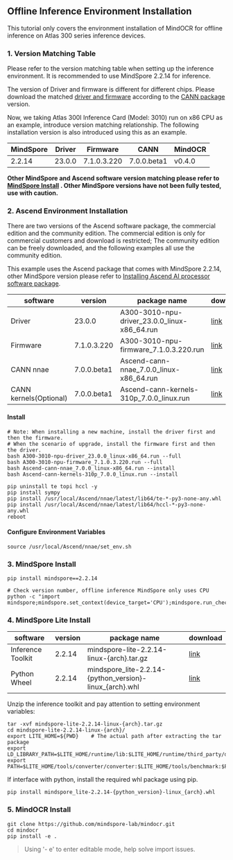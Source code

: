 ## Offline Inference Environment Installation

This tutorial only covers the environment installation of MindOCR for offline inference on Atlas 300 series inference devices.

### 1. Version Matching Table

Please refer to the version matching table when setting up the inference environment. It is recommended to use MindSpore 2.2.14 for inference.

The version of Driver and firmware is different for different chips. Please download the matched [driver and firmware](https://www.hiascend.com/en/hardware/firmware-drivers/community?product=2&model=3&cann=7.0.0.beta1&driver=1.0.22.alpha) according to the [CANN package](https://www.hiascend.com/en/software/cann/community) version.

Now, we taking Atlas 300I Inference Card (Model: 3010) run on x86 CPU as an example, introduce version matching relationship. The following installation version is also introduced using this as an example.

| MindSpore | Driver | Firmware | CANN | MindOCR |
| --- | --- | --- | --- | --- |
| 2.2.14 | 23.0.0 | 7.1.0.3.220 | 7.0.0.beta1 | v0.4.0 |

**Other MindSpore and Ascend software version matching please refer to [MindSpore Install](https://www.mindspore.cn/install) . Other MindSpore versions have not been fully tested, use with caution.**

### 2. Ascend Environment Installation

There are two versions of the Ascend software package, the commercial edition and the community edition. The commercial edition is only for commercial customers and download is restricted; The community edition can be freely downloaded, and the following examples all use the community edition.

This example uses the Ascend package that comes with MindSpore 2.2.14, other MindSpore version please refer to [Installing Ascend AI processor software package](https://www.mindspore.cn/install/en#installing-ascend-ai-processor-software-package).

| software | version | package name | download |
| --- | --- | --- | --- |
| Driver | 23.0.0 | A300-3010-npu-driver_23.0.0_linux-x86_64.run | [link](https://www.hiascend.com/en/hardware/firmware-drivers/community?product=2&model=3&cann=7.0.0.beta1&driver=1.0.22.alpha) |
| Firmware | 7.1.0.3.220 | A300-3010-npu-firmware_7.1.0.3.220.run | [link](https://www.hiascend.com/en/hardware/firmware-drivers/community?product=2&model=3&cann=7.0.0.beta1&driver=1.0.22.alpha) |
| CANN nnae | 7.0.0.beta1 | Ascend-cann-nnae_7.0.0_linux-x86_64.run | [link](https://www.hiascend.com/developer/download/community/result?module=cann&cann=7.0.0.beta1) |
| CANN kernels(Optional) | 7.0.0.beta1 | Ascend-cann-kernels-310p_7.0.0_linux.run | [link](https://www.hiascend.com/developer/download/community/result?module=cann&cann=7.0.0.beta1) |

#### Install

```shell
# Note: When installing a new machine, install the driver first and then the firmware.
# When the scenario of upgrade, install the firmware first and then the driver.
bash A300-3010-npu-driver_23.0.0_linux-x86_64.run --full
bash A300-3010-npu-firmware_7.1.0.3.220.run --full
bash Ascend-cann-nnae_7.0.0_linux-x86_64.run --install
bash Ascend-cann-kernels-310p_7.0.0_linux.run --install

pip uninstall te topi hccl -y
pip install sympy
pip install /usr/local/Ascend/nnae/latest/lib64/te-*-py3-none-any.whl
pip install /usr/local/Ascend/nnae/latest/lib64/hccl-*-py3-none-any.whl
reboot
```

#### Configure Environment Variables

```shell
source /usr/local/Ascend/nnae/set_env.sh
```

### 3. MindSpore Install

```shell
pip install mindspore==2.2.14

# Check version number, offline inference MindSpore only uses CPU
python -c "import mindspore;mindspore.set_context(device_target='CPU');mindspore.run_check()"
```

### 4. MindSpore Lite Install

| software | version | package name | download |
| --- | --- | --- | --- |
| Inference Toolkit | 2.2.14 | mindspore-lite-2.2.14-linux-{arch}.tar.gz | [link](https://www.mindspore.cn/lite/docs/zh-CN/master/use/downloads.html#2-2-14) |
| Python Wheel | 2.2.14 | mindspore_lite-2.2.14-{python_version}-linux_{arch}.whl | [link](https://www.mindspore.cn/lite/docs/zh-CN/master/use/downloads.html#2-2-14) |

Unzip the inference toolkit and pay attention to setting environment variables:

```shell
tar -xvf mindspore-lite-2.2.14-linux-{arch}.tar.gz
cd mindspore-lite-2.2.14-linux-{arch}/
export LITE_HOME=${PWD}    # The actual path after extracting the tar package
export LD_LIBRARY_PATH=$LITE_HOME/runtime/lib:$LITE_HOME/runtime/third_party/dnnl:$LITE_HOME/tools/converter/lib:$LD_LIBRARY_PATH
export PATH=$LITE_HOME/tools/converter/converter:$LITE_HOME/tools/benchmark:$PATH
```

If interface with python, install the required whl package using pip.

```shell
pip install mindspore_lite-2.2.14-{python_version}-linux_{arch}.whl
```

### 5. MindOCR Install

```shell
git clone https://github.com/mindspore-lab/mindocr.git
cd mindocr
pip install -e .
```

> Using '- e' to enter editable mode, help solve import issues.

